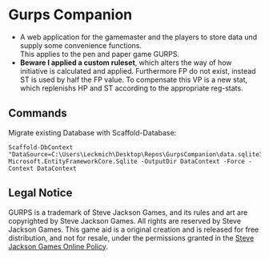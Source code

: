 # Gurps Companion
- A web application for the gamemaster and the players to store data und supply some convenience functions.  
This applies to the pen and paper game GURPS. 
- **Beware I applied a custom ruleset**, which alters the way of how initiative is calculated and applied. Furthermore FP do not exist, instead ST is used by half the FP value. To compensate this VP is a new stat, which replenishs HP and ST according to the appropriate reg-stats.

## Commands
Migrate existing Database with Scaffold-Database:

```
Scaffold-DbContext "DataSource=C:\Users\Leckmich\Desktop\Repos\GurpsCompanion\data.sqlite3" Microsoft.EntityFrameworkCore.Sqlite -OutputDir DataContext -Force -Context DataContext
```
## Legal Notice

GURPS is a trademark of Steve Jackson Games, and its rules and art are copyrighted by Steve Jackson Games. All rights are reserved by Steve Jackson Games. This game aid is a original creation and is released for free distribution, and not for resale, under the permissions granted in the <a href="http://www.sjgames.com/general/online_policy.html">Steve Jackson Games Online Policy</a>.
